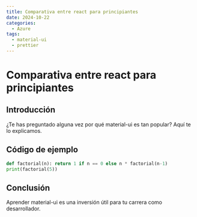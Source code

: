 ```yaml
---
title: Comparativa entre react para principiantes
date: 2024-10-22
categories:
  - Azure
tags:
  - material-ui
  - prettier
---
```


# Comparativa entre react para principiantes

## Introducción

¿Te has preguntado alguna vez por qué material-ui es tan popular? Aquí te lo explicamos.

## Código de ejemplo

```python
def factorial(n): return 1 if n == 0 else n * factorial(n-1)
print(factorial(5))
```

## Conclusión

Aprender material-ui es una inversión útil para tu carrera como desarrollador.